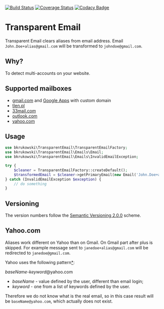 [![Build Status](https://travis-ci.org/bkrukowski/transparent-email.svg?branch=master)](https://travis-ci.org/bkrukowski/transparent-email)
[![Coverage Status](https://coveralls.io/repos/github/bkrukowski/transparent-email/badge.svg?branch=master)](https://coveralls.io/github/bkrukowski/transparent-email?branch=master)
[![Codacy Badge](https://api.codacy.com/project/badge/Grade/7f5196c71a7349a4b04228bbafb72c13)](https://www.codacy.com/app/bartlomiej-krukowski/transparent-email?utm_source=github.com&amp;utm_medium=referral&amp;utm_content=bkrukowski/transparent-email&amp;utm_campaign=Badge_Grade)

# Transparent Email

Transparent Email clears aliases from email address. Email `John.Doe+alias@gmail.com` will be transformed to `johndoe@gmail.com`.

## Why?

To detect multi-accounts on your website.

## Supported mailboxes

* [gmail.com](https://gmail.com) and [Google Apps](https://apps.google.com) with custom domain
* [tlen.pl](http://tlen.pl)
* [33mail.com](https://www.33mail.com)
* [outlook.com](http://outlook.com)
* [yahoo.com](http://mail.yahoo.com)

## Usage

```php
use bkrukowski\TransparentEmail\TransparentEmailFactory;
use bkrukowski\TransparentEmail\Emails\Email;
use bkrukowski\TransparentEmail\Emails\InvalidEmailException;

try {
    $cleaner = TransparentEmailFactory::createDefault();
    $transformedEmail = $cleaner->getPrimaryEmail(new Email('John.Doe+alias@gmail.com'));
} catch (InvalidEmailException $exception) {
    // do something
}
```

## Versioning

The version numbers follow the [Semantic Versioning 2.0.0](http://semver.org/) scheme.

## Yahoo.com

Aliases work different on Yahoo than on Gmail. On Gmail part after plus is skipped.
For example message sent to `janedoe+alias@gmail.com` will be redirected to `janedoe@gmail.com`.

Yahoo uses the following pattern[*](https://help.yahoo.com/kb/SLN16026.html):

*baseName*-*keyword*@yahoo.com

* *baseName* - value defined by the user, different than email login;
* *keyword* - one from a list of keywords defined by the user.

Therefore we do not know what is the real email, so in this case result will be `baseName@yahoo.com`,
which actually does not exist.
